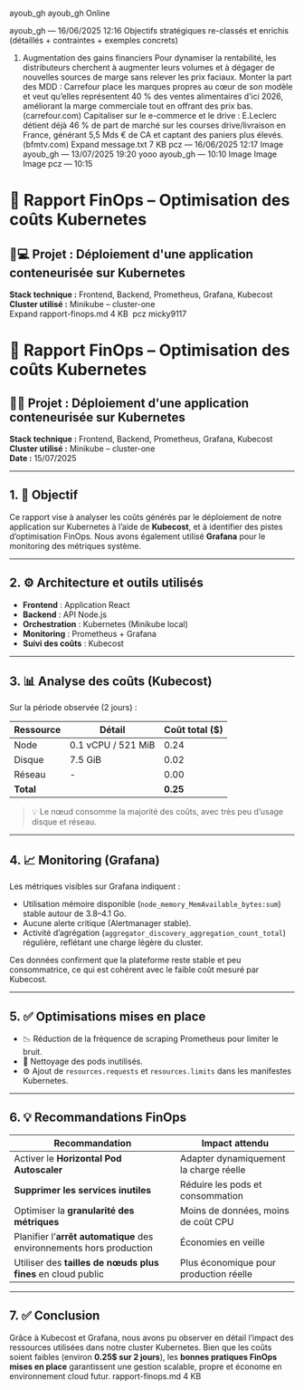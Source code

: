 ayoub_gh
ayoub_gh
Online

ayoub_gh — 16/06/2025 12:16
Objectifs stratégiques re-classés et enrichis (détaillés + contraintes + exemples concrets)

1. Augmentation des gains financiers
Pour dynamiser la rentabilité, les distributeurs cherchent à augmenter leurs volumes et à dégager de nouvelles sources de marge sans relever les prix faciaux.
Monter la part des MDD : Carrefour place les marques propres au cœur de son modèle et veut qu’elles représentent 40 % des ventes alimentaires d’ici 2026, améliorant la marge commerciale tout en offrant des prix bas. (carrefour.com)
Capitaliser sur le e-commerce et le drive : E.Leclerc détient déjà 46 % de part de marché sur les courses drive/livraison en France, générant 5,5 Mds € de CA et captant des paniers plus élevés. (bfmtv.com)
Expand
message.txt
7 KB
pcz — 16/06/2025 12:17
Image
ayoub_gh — 13/07/2025 19:20
yooo
ayoub_gh — 10:10
Image
Image
Image
pcz — 10:15

# 📄 Rapport FinOps – Optimisation des coûts Kubernetes

## 🧑💻 Projet : Déploiement d'une application conteneurisée sur Kubernetes  
**Stack technique :** Frontend, Backend, Prometheus, Grafana, Kubecost  
**Cluster utilisé :** Minikube – cluster-one  
Expand
rapport-finops.md
4 KB
﻿
pcz
micky9117
 

# 📄 Rapport FinOps – Optimisation des coûts Kubernetes

## 🧑‍💻 Projet : Déploiement d'une application conteneurisée sur Kubernetes  
**Stack technique :** Frontend, Backend, Prometheus, Grafana, Kubecost  
**Cluster utilisé :** Minikube – cluster-one  
**Date :** 15/07/2025

---

## 1. 🎯 Objectif

Ce rapport vise à analyser les coûts générés par le déploiement de notre application sur Kubernetes à l’aide de **Kubecost**, et à identifier des pistes d’optimisation FinOps. Nous avons également utilisé **Grafana** pour le monitoring des métriques système.

---

## 2. ⚙️ Architecture et outils utilisés

- **Frontend** : Application React
- **Backend** : API Node.js
- **Orchestration** : Kubernetes (Minikube local)
- **Monitoring** : Prometheus + Grafana
- **Suivi des coûts** : Kubecost

---

## 3. 📊 Analyse des coûts (Kubecost)

Sur la période observée (2 jours) :

| Ressource        | Détail             | Coût total ($) |
|------------------|--------------------|----------------|
| Node             | 0.1 vCPU / 521 MiB | 0.24           |
| Disque           | 7.5 GiB            | 0.02           |
| Réseau           | -                  | 0.00           |
| **Total**        |                    | **0.25**       |

> 💡 Le nœud consomme la majorité des coûts, avec très peu d’usage disque et réseau.

---

## 4. 📈 Monitoring (Grafana)

Les métriques visibles sur Grafana indiquent :

- Utilisation mémoire disponible (`node_memory_MemAvailable_bytes:sum`) stable autour de 3.8–4.1 Go.
- Aucune alerte critique (Alertmanager stable).
- Activité d’agrégation (`aggregator_discovery_aggregation_count_total`) régulière, reflétant une charge légère du cluster.

Ces données confirment que la plateforme reste stable et peu consommatrice, ce qui est cohérent avec le faible coût mesuré par Kubecost.

---

## 5. ✅ Optimisations mises en place

- 📉 Réduction de la fréquence de scraping Prometheus pour limiter le bruit.
- 🧽 Nettoyage des pods inutilisés.
- ⚙️ Ajout de `resources.requests` et `resources.limits` dans les manifestes Kubernetes.

---

## 6. 💡 Recommandations FinOps

| Recommandation                            | Impact attendu                         |
|------------------------------------------|----------------------------------------|
| Activer le **Horizontal Pod Autoscaler** | Adapter dynamiquement la charge réelle |
| **Supprimer les services inutiles**      | Réduire les pods et consommation       |
| Optimiser la **granularité des métriques** | Moins de données, moins de coût CPU    |
| Planifier l’**arrêt automatique** des environnements hors production | Économies en veille                     |
| Utiliser des **tailles de nœuds plus fines** en cloud public | Plus économique pour production réelle |

---

## 7. ✅ Conclusion

Grâce à Kubecost et Grafana, nous avons pu observer en détail l’impact des ressources utilisées dans notre cluster Kubernetes. Bien que les coûts soient faibles (environ **0.25$ sur 2 jours**), les **bonnes pratiques FinOps mises en place** garantissent une gestion scalable, propre et économe en environnement cloud futur.
rapport-finops.md
4 KB
